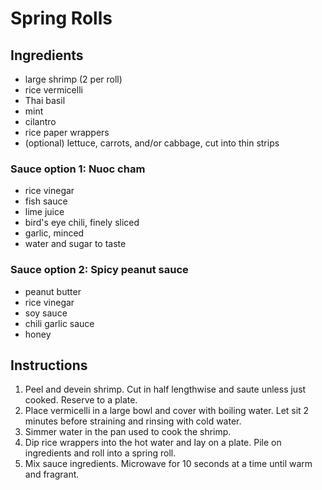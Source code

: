 # Spring Rolls

## Ingredients

- large shrimp (2 per roll)
- rice vermicelli
- Thai basil
- mint
- cilantro
- rice paper wrappers
- (optional) lettuce, carrots, and/or cabbage, cut into thin strips

### Sauce option 1: Nuoc cham

- rice vinegar
- fish sauce
- lime juice
- bird's eye chili, finely sliced
- garlic, minced
- water and sugar to taste

### Sauce option 2: Spicy peanut sauce

- peanut butter
- rice vinegar
- soy sauce
- chili garlic sauce
- honey

## Instructions

1. Peel and devein shrimp. Cut in half lengthwise and saute unless just cooked. Reserve to a plate.
2. Place vermicelli in a large bowl and cover with boiling water. Let sit 2 minutes before straining and rinsing with cold water.
3. Simmer water in the pan used to cook the shrimp.
4. Dip rice wrappers into the hot water and lay on a plate. Pile on ingredients and roll into a spring roll.
5. Mix sauce ingredients. Microwave for 10 seconds at a time until warm and fragrant.
